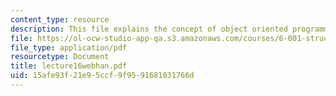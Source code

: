 ```yaml
---
content_type: resource
description: This file explains the concept of object oriented programming.
file: https://ol-ocw-studio-app-qa.s3.amazonaws.com/courses/6-001-structure-and-interpretation-of-computer-programs-spring-2005/15afe93f21e95ccf9f9591681031766d_lecture16webhan.pdf
file_type: application/pdf
resourcetype: Document
title: lecture16webhan.pdf
uid: 15afe93f-21e9-5ccf-9f95-91681031766d
---
```

